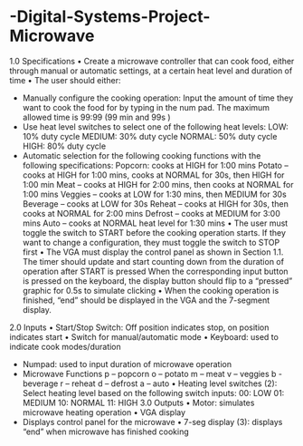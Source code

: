 # -Digital-Systems-Project-Microwave

1.0 Specifications
•	Create a microwave controller that can cook food, either through manual or automatic settings, at a certain heat level and duration of time
•	The user should either:
 - Manually configure the cooking operation: Input the amount of time they want to cook the food for by typing in the num pad. The maximum allowed time is 99:99 (99 min and 99s )
 - Use heat level switches to select one of the following heat levels:
    LOW: 10% duty cycle
    MEDIUM: 30% duty cycle
    NORMAL: 50% duty cycle
    HIGH: 80% duty cycle
- Automatic selection for the following cooking functions with the following specifications:
    Popcorn: cooks at HIGH for 1:00 mins
    Potato – cooks at HIGH for 1:00 mins, cooks at NORMAL for 30s, then HIGH for 1:00 min
    Meat – cooks at HIGH for 2:00 mins, then cooks at NORMAL for 1:00 mins
    Veggies – cooks at LOW for 1:30 mins, then MEDIUM for 30s
    Beverage – cooks at LOW for 30s
    Reheat – cooks at HIGH for 30s, then cooks at NORMAL for 2:00 mins
    Defrost – cooks at MEDIUM for 3:00 mins
    Auto – cooks at NORMAL heat level for 1:30 mins
•	The user must toggle the switch to START before the cooking operation starts. If they want to change a configuration, they must toggle the switch to STOP first
•	The VGA must display the control panel as shown in Section 1.1. 
   The timer should update and start counting down from the duration of operation after START is pressed
   When the corresponding input button is pressed on the keyboard, the display button should flip to a “pressed” graphic for 0.5s to simulate clicking
•	When the cooking operation is finished, “end” should be displayed in the VGA and the 7-segment display.

2.0  Inputs
•	Start/Stop Switch: Off position indicates stop, on position indicates start
•	Switch for manual/automatic mode
•	Keyboard: used to indicate cook modes/duration
   - Numpad: used to input duration of microwave operation
   - Microwave Functions
     	p – popcorn
      o – potato
      m – meat
    	v – veggies 
    	b - beverage
    	r – reheat
    	d – defrost
    	a – auto
•	Heating level switches (2): Select heating level based on the following switch inputs:
      00: LOW
    	01: MEDIUM
    	10: NORMAL
    	11: HIGH
3.0 Outputs
•	Motor: simulates microwave heating operation
•	VGA display
  - Displays control panel for the microwave
•	7-seg display (3): displays “end” when microwave has finished cooking
